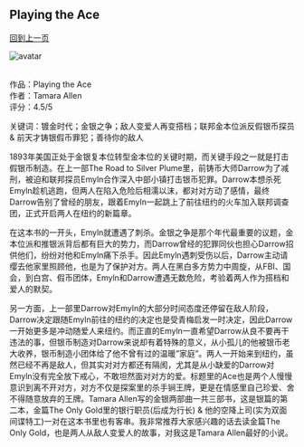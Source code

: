 ## Playing the Ace
[回到上一页](https://boheme13.github.io/Reviews/)  &nbsp;&nbsp;

![avatar](https://www.aier.org/wp-content/uploads/2017/03/Survival_of_the_Fittest-scaled-1200x900-cropped.jpg)
<br>
<br>

作品：Playing the Ace<br>
作者：Tamara Allen<br>
评分：4.5/5<br>

关键词：镀金时代；金银之争；敌人变爱人再变搭档；联邦金本位派反假银币探员 & 前天才铸银假币罪犯；善待你的敌人

1893年美国正处于金银复本位转型金本位的关键时期，而关键手段之一就是打击假银币制造。在上一部The Road to Silver Plume里，前铸币大师Darrow为了减刑，被迫和联邦探员Emyln合作深入中部小镇打击银币犯罪。Darrow本想杀死Emyln趁机逃跑，但两人在陷入危险后相濡以沫，都对对方动了感情，最终Darrow告别了曾经的朋友，跟着Emyln一起跳上了前往纽约的火车加入联邦调查团，正式开启两人在纽约的新篇章。

在这本书的一开头，Emyln就遭遇了刺杀。金银之争是那个年代最重要的议题，金本位派和推银派背后都有巨大的势力，而Darrow曾经的犯罪同伙也担心Darrow招供他们，纷纷对他和Emyln痛下杀手。因此Emyln遇刺受伤以后，Darrow主动请缨去他家里照顾他，也是为了保护对方。两人在黑白多方势力中周旋，从FBI、国会，到白宫、假币团体，Emyln和Darrow遭遇无数危险，考验着两人作为搭档和爱人的默契。

另一方面，上一部里Darrow对Emyln的大部分时间态度还停留在敌人阶段，Darrow决定跟随Emyln前往的纽约的决定也是受青梅启发一时决定，因此Darrow一开始更多是冲动随爱人来纽约。而正直的Emyln一直希望Darrow从良不要再干违法的事，但银币制造对Darrow来说却有着特殊的意义，从小孤儿的他被银币老大收养，银币制造小团体给了他不曾有过的温暖”家庭”。两人一开始来到纽约，虽然已经不再是敌人，但其实对对方都还有隔阂，尤其是从小缺爱的Darrow对Emyln没有完全放下戒心，不敢坦然面对对方的爱。标题里的Ace也是两个人慢慢意识到离不开对方，对方不仅是探案里的杀手锏王牌，更是在情感里自己珍爱、舍不得随意放弃的王牌。Tamara Allen写的金银两部曲一共三部书，这是银篇的第二本，金篇The Only Gold里的银行职员(后成为行长) & 他的空降上司(实为双面间谍特工)一对在这本书里也有客串。我非常推荐大家感兴趣的话去读金篇The Only Gold，也是两人从敌人变爱人的故事，对我这是Tamara Allen最好的小说。